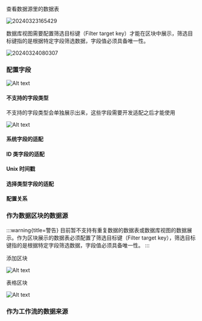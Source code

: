
查看数据源里的数据表

![20240323165429](https://static-docs.nocobase.com/20240323165429.png)

数据库视图需要配置筛选目标键（Filter target key）才能在区块中展示，筛选目标键指的是根据特定字段筛选数据，字段值必须具备唯一性。

![20240324080307](https://static-docs.nocobase.com/20240324080307.png)

### 配置字段

![Alt text](https://static-docs.nocobase.com/7073071bbe2bd96d1b8a33636e42d916.png)

#### 不支持的字段类型

不支持的字段类型会单独展示出来，这些字段需要开发适配之后才能使用

![Alt text](https://static-docs.nocobase.com/2f2067fc66406ddd543392e351e344ce.png)

#### 系统字段的适配

#### ID 类字段的适配

#### Unix 时间戳

#### 选择类型字段的适配

#### 配置关系

### 作为数据区块的数据源

:::warning{title=警告}
目前暂不支持有重复数据的数据表或数据库视图的数据展示。作为区块展示的数据表必须配置了筛选目标键（Filter target key），筛选目标键指的是根据特定字段筛选数据，字段值必须具备唯一性。
:::

添加区块

![Alt text](https://static-docs.nocobase.com/54214cd28e5b84b8ab9495e53e19e2db.png)

表格区块

![Alt text](https://static-docs.nocobase.com/59ca6c24d683f4bac4b504d5eedfcdab.png)

### 作为工作流的数据来源

